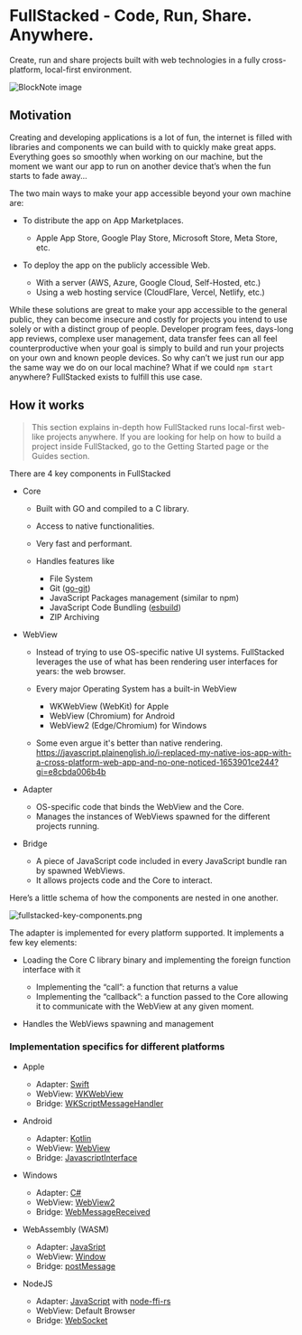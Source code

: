 # FullStacked - Code, Run, Share. Anywhere.

Create, run and share projects built with web technologies in a fully cross-platform, local-first environment.

![BlockNote image](https://files.fullstacked.org/IMG_0521.jpeg)

## Motivation

Creating and developing applications is a lot of fun, the internet is filled with libraries and components we can build with to quickly make great apps. Everything goes so smoothly when working on our machine, but the moment we want our app to run on another device that’s when the fun starts to fade away...

The two main ways to make your app accessible beyond your own machine are:

*   To distribute the app on App Marketplaces.

    *   Apple App Store, Google Play Store, Microsoft Store, Meta Store, etc.

*   To deploy the app on the publicly accessible Web.

    *   With a server (AWS, Azure, Google Cloud, Self-Hosted, etc.)
    *   Using a web hosting service (CloudFlare, Vercel, Netlify, etc.)

While these solutions are great to make your app accessible to the general public, they can become insecure and costly for projects you intend to use solely or with a distinct group of people. Developer program fees, days-long app reviews, complexe user management, data transfer fees can all feel counterproductive when your goal is simply to build and run your projects on your own and known people devices. So why can’t we just run our app the same way we do on our local machine? What if we could `npm start` anywhere? FullStacked exists to fulfill this use case.

## How it works

> This section explains in-depth how FullStacked runs local-first web-like projects anywhere. If you are looking for help on how to build a project inside FullStacked, go to the Getting Started page or the Guides section.

There are 4 key components in FullStacked

*   Core

    *   Built with GO and compiled to a C library.

    *   Access to native functionalities.

    *   Very fast and performant.

    *   Handles features like

        *   File System
        *   Git ([go-git](https://github.com/go-git/go-git))
        *   JavaScript Packages management (similar to npm)
        *   JavaScript Code Bundling ([esbuild](https://github.com/evanw/esbuild))
        *   ZIP Archiving

*   WebView

    *   Instead of trying to use OS-specific native UI systems. FullStacked leverages the use of what has been rendering user interfaces for years: the web browser.

    *   Every major Operating System has a built-in WebView

        *   WKWebView (WebKit) for Apple
        *   WebView (Chromium) for Android
        *   WebView2 (Edge/Chromium) for Windows

    *   Some even argue it's better than native rendering.\
        <https://javascript.plainenglish.io/i-replaced-my-native-ios-app-with-a-cross-platform-web-app-and-no-one-noticed-1653901ce244?gi=e8cbda006b4b>

*   Adapter

    *   OS-specific code that binds the WebView and the Core.
    *   Manages the instances of WebViews spawned for the different projects running.

*   Bridge

    *   A piece of JavaScript code included in every JavaScript bundle ran by spawned WebViews.
    *   It allows projects code and the Core to interact.

Here’s a little schema of how the components are nested in one another.

![fullstacked-key-components.png](https://files.fullstacked.org/fullstacked-key-components.png)

The adapter is implemented for every platform supported. It implements a few key elements:

*   Loading the Core C library binary and implementing the foreign function interface with it

    *   Implementing the “call”: a function that returns a value
    *   Implementing the “callback”: a function passed to the Core allowing it to communicate with the WebView at any given moment.

*   Handles the WebViews spawning and management

### Implementation specifics for different platforms

*   Apple

    *   Adapter: [Swift](https://developer.apple.com/swift/)
    *   WebView: [WKWebView](https://developer.apple.com/documentation/webkit/wkwebview)
    *   Bridge: [WKScriptMessageHandler](https://developer.apple.com/documentation/webkit/wkscriptmessagehandler)

*   Android

    *   Adapter: [Kotlin](https://kotlinlang.org)
    *   WebView: [WebView](https://developer.android.com/reference/android/webkit/WebView)
    *   Bridge: [JavascriptInterface](https://developer.android.com/reference/android/webkit/JavascriptInterface)

*   Windows

    *   Adapter: [C#](https://learn.microsoft.com/en-us/dotnet/csharp/)
    *   WebView: [WebView2](https://learn.microsoft.com/en-us/microsoft-edge/webview2/webview2-api-reference?tabs=dotnetcsharp)
    *   Bridge: [WebMessageReceived](https://learn.microsoft.com/en-us/dotnet/api/microsoft.web.webview2.winforms.webview2.webmessagereceived?view=webview2-dotnet-1.0.2903.40)

*   WebAssembly (WASM)

    *   Adapter: [JavaSript](https://developer.mozilla.org/en-US/docs/Web/JavaScript)
    *   WebView: [Window](https://developer.mozilla.org/en-US/docs/Web/API/Window)
    *   Bridge: [postMessage](https://developer.mozilla.org/en-US/docs/Web/API/Window/postMessage)

*   NodeJS

    *   Adapter: [JavaScript](https://nodejs.org/en) with [node-ffi-rs](https://github.com/zhangyuang/node-ffi-rs)
    *   WebView: Default Browser
    *   Bridge: [WebSocket](https://www.npmjs.com/package/ws)
